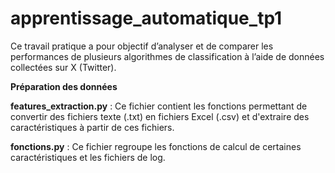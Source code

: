 # apprentissage_automatique_tp1
Ce travail pratique a pour objectif d’analyser et de comparer les performances de plusieurs algorithmes de classification à l’aide de données collectées sur X (Twitter).

**Préparation des données**

**features_extraction.py** : Ce fichier contient les fonctions permettant de convertir des fichiers texte (.txt) en fichiers Excel (.csv) et d'extraire des caractéristiques à partir de ces fichiers.

**fonctions.py** : Ce fichier regroupe les fonctions de calcul de certaines caractéristiques et les fichiers de log.
